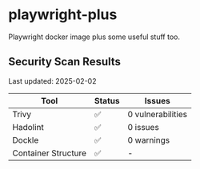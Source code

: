 # playwright-plus
Playwright docker image plus some useful stuff too.

## Security Scan Results

Last updated: 2025-02-02

| Tool | Status | Issues |
| ---- | ------ | ------ |
| Trivy | ✅ | 0 vulnerabilities |
| Hadolint | ✅ | 0 issues |
| Dockle | ✅ | 0 warnings |
| Container Structure | ✅ | - |


